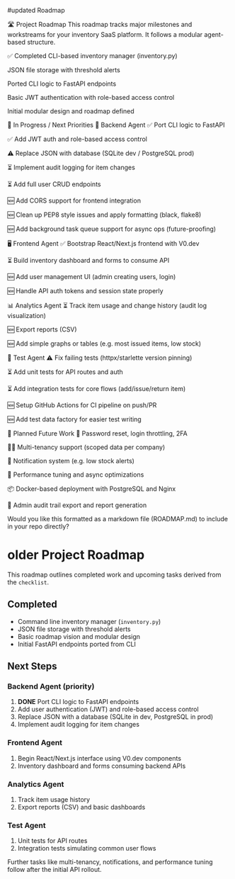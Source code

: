#updated Roadmap

🛣️ Project Roadmap
This roadmap tracks major milestones and workstreams for your inventory SaaS platform. It follows a modular agent-based structure.

✅ Completed
CLI-based inventory manager (inventory.py)

JSON file storage with threshold alerts

Ported CLI logic to FastAPI endpoints

Basic JWT authentication with role-based access control

Initial modular design and roadmap defined

🔄 In Progress / Next Priorities
🔧 Backend Agent
✅ Port CLI logic to FastAPI

✅ Add JWT auth and role-based access control

⚠️ Replace JSON with database (SQLite dev / PostgreSQL prod)

⏳ Implement audit logging for item changes

⏳ Add full user CRUD endpoints

🆕 Add CORS support for frontend integration

🆕 Clean up PEP8 style issues and apply formatting (black, flake8)

🆕 Add background task queue support for async ops (future-proofing)

🖥 Frontend Agent
✅ Bootstrap React/Next.js frontend with V0.dev

⏳ Build inventory dashboard and forms to consume API

🆕 Add user management UI (admin creating users, login)

🆕 Handle API auth tokens and session state properly

📊 Analytics Agent
⏳ Track item usage and change history (audit log visualization)

🆕 Export reports (CSV)

🆕 Add simple graphs or tables (e.g. most issued items, low stock)

🧪 Test Agent
⚠️ Fix failing tests (httpx/starlette version pinning)

⏳ Add unit tests for API routes and auth

⏳ Add integration tests for core flows (add/issue/return item)

🆕 Setup GitHub Actions for CI pipeline on push/PR

🆕 Add test data factory for easier test writing

🧭 Planned Future Work
🔐 Password reset, login throttling, 2FA

🧑‍💼 Multi-tenancy support (scoped data per company)

🔔 Notification system (e.g. low stock alerts)

🚀 Performance tuning and async optimizations

📦 Docker-based deployment with PostgreSQL and Nginx

📜 Admin audit trail export and report generation

Would you like this formatted as a markdown file (ROADMAP.md) to include in your repo directly?













# older Project Roadmap

This roadmap outlines completed work and upcoming tasks derived from the `checklist`.

## Completed
- Command line inventory manager (`inventory.py`)
- JSON file storage with threshold alerts
- Basic roadmap vision and modular design
- Initial FastAPI endpoints ported from CLI

## Next Steps
### Backend Agent (priority)
1. **DONE** Port CLI logic to FastAPI endpoints
2. Add user authentication (JWT) and role-based access control
3. Replace JSON with a database (SQLite in dev, PostgreSQL in prod)
4. Implement audit logging for item changes

### Frontend Agent
1. Begin React/Next.js interface using V0.dev components
2. Inventory dashboard and forms consuming backend APIs

### Analytics Agent
1. Track item usage history
2. Export reports (CSV) and basic dashboards

### Test Agent
1. Unit tests for API routes
2. Integration tests simulating common user flows

Further tasks like multi-tenancy, notifications, and performance tuning follow after the initial API rollout.
